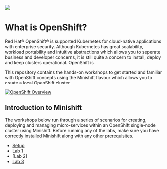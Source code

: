 <img src="https://avatars1.githubusercontent.com/u/38341030?s=150&v=4">

# What is OpenShift?

Red Hat® OpenShift® is supported Kubernetes for cloud-native applications with enterprise security. Although Kubernetes has great scalability, workload portability and intuitive abstractions which allows you to seperate business and developer concerns, it is still quite a concern to install, deploy and keep clusters operational. OpenShift is  

This repository contains the hands-on workshops to get started and familiar with OpenShift concepts using the Minishift flavour which allows you to create a local OpenShift cluster. 

[![OpenShift Overview](https://www.openshift.com/hubfs/video_Red-Hat-OpenShift-overview.jpg)](https://www.youtube.com/watch?v=5dwMrFxq8sU)

## Introduction to Minishift

The workshops below run through a series of scenarios for creating, deploying and managing micro-services within an OpenShift single-node cluster using Minishift. Before running any of the labs, make sure you have correctly installed Minishift along with any other [prerequisites].

- [Setup]
- [Lab 1]
- [Lab 2]
- [Lab 3]

[Setup]: ./workshop
[prerequisites]: ./workshop
[Lab 1]: ./workshop/Lab1/README.md
[Lab 1]: ./workshop/Lab2/README.md
[Lab 3]: ./workshop/Lab3/README.md
